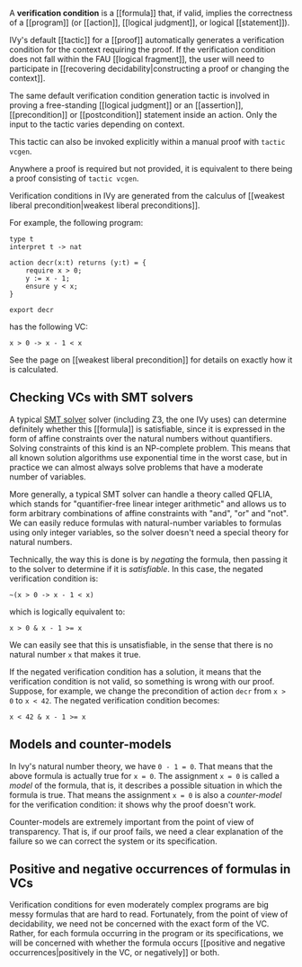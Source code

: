 A **verification condition** is a [[formula]] that, if valid, implies the correctness of a [[program]] (or [[action]], [[logical judgment]], or logical [[statement]]).

IVy's default [[tactic]] for a [[proof]] automatically generates a verification condition for the context requiring the proof. If the verification condition does not fall within the FAU [[logical fragment]], the user will need to participate in [[recovering decidability|constructing a proof or changing the context]].

The same default verification condition generation tactic is involved in proving a free-standing [[logical judgment]] or an [[assertion]], [[precondition]] or [[postcondition]] statement inside an action. Only the input to the tactic varies depending on context.

This tactic can also be invoked explicitly within a manual proof with `tactic vcgen`.

Anywhere a proof is required but not provided, it is equivalent to there being a proof consisting of `tactic vcgen`.

Verification conditions in IVy are generated from the calculus of [[weakest liberal precondition|weakest liberal preconditions]].

For example, the following program:

```
type t
interpret t -> nat

action decr(x:t) returns (y:t) = {
    require x > 0;
    y := x - 1;
    ensure y < x;
}

export decr
```

has the following VC:

```
x > 0 -> x - 1 < x
```

See the page on [[weakest liberal precondition]] for details on exactly how it is calculated.

## Checking VCs with SMT solvers

A typical [SMT solver](https://en.wikipedia.org/wiki/Satisfiability_modulo_theories) solver (including Z3, the one IVy uses) can determine definitely whether this [[formula]] is satisfiable, since it is expressed in the form of affine constraints over the natural numbers without quantifiers. Solving constraints of this kind is an NP-complete problem. This means that all known solution algorithms use exponential time in the worst case, but in practice we can almost always solve problems that have a moderate number of variables.

More generally, a typical SMT solver can handle a theory called QFLIA, which stands for "quantifier-free linear integer arithmetic" and allows us to form arbitrary combinations of affine constraints with "and", "or" and "not". We can easily reduce formulas with natural-number variables to formulas using only integer variables, so the solver doesn't need a special theory for natural numbers.

Technically, the way this is done is by *negating* the formula, then passing it to the solver to determine if it is *satisfiable*. In this case, the negated verification condition is:

```
~(x > 0 -> x - 1 < x)
```

which is logically equivalent to:

```
x > 0 & x - 1 >= x
```

We can easily see that this is unsatisfiable, in the sense that there is no natural number `x` that makes it true.

If the negated verification condition has a solution, it means that the verification condition is not valid, so something is wrong with our proof. Suppose, for example, we change the precondition of action `decr` from `x > 0` to `x < 42`. The negated verification condition becomes:

```
x < 42 & x - 1 >= x
```

## Models and counter-models

In Ivy's natural number theory, we have `0 - 1 = 0`. That means that the above formula is actually true for `x = 0`. The assignment `x = 0` is called a *model* of the formula, that is, it describes a possible situation in which the formula is true. That means the assignment `x = 0` is also a *counter-model* for the verification condition: it shows
why the proof doesn't work.

Counter-models are extremely important from the point of view of transparency.  That is, if our proof fails, we need a clear explanation of the failure so we can correct the system or its specification.

## Positive and negative occurrences of formulas in VCs

Verification conditions for even moderately complex programs are big messy formulas that are hard to read. Fortunately, from the point of view of decidability, we need not be concerned with the exact form of the VC. Rather, for each formula occurring in the program or its specifications, we will be concerned with whether the formula occurs [[positive and negative occurrences|positively in the VC, or negatively]] or both. 

